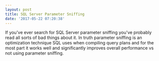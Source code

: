 ```yaml
---
layout: post
title: SQL Server Parameter Sniffing
date: '2017-05-22 07:20:38'
---
```

If you've ever search for SQL Server parameter sniffing you've probably read all sorts of bad things about it. In truth parameter sniffing is an optimization technique SQL uses when compiling query plans and for the most part it works well and significantly improves overall performance vs not using parameter sniffing.